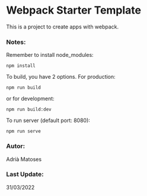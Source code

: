 # Webpack Starter Template

This is a project to create apps with webpack.

### Notes: 
Remember to install node_modules:
```
npm install
```
To build, you have 2 options.
For production:
```
npm run build
```
or for development:
```
npm run build:dev
```
To run server (default port: 8080):
```
npm run serve
```

### Autor:
Adrià Matoses

### Last Update: 
31/03/2022

